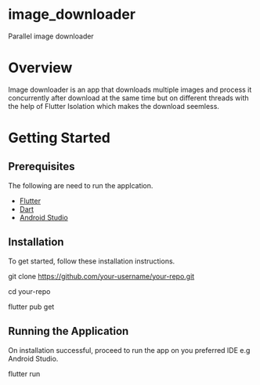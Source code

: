 # image_downloader
Parallel image downloader

# Overview
Image downloader is an app that downloads multiple images and process it concurrently after download at the same time but on different threads with the help of Flutter Isolation which makes the download seemless.

# Getting Started

## Prerequisites
The following are need to run the applcation.
- [Flutter](https://docs.flutter.dev/get-started/install)
- [Dart](https://dart.dev/get-dart)
- [Android Studio](https://developer.android.com/studio/install)

## Installation
To get started, follow these installation instructions.

<!-- Clone the repository -->
git clone https://github.com/your-username/your-repo.git

<!-- Navigate to the project directory -->
cd your-repo

<!-- Get dependencies -->
flutter pub get

## Running the Application
On installation successful, proceed to run the app on you preferred IDE e.g Android Studio.

<!-- Run the application -->
flutter run
